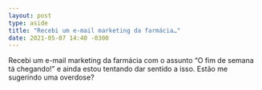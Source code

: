 ```yaml
---
layout: post
type: aside
title: "Recebi um e-mail marketing da farmácia…"
date: 2021-05-07 14:40 -0300
---
```

Recebi um e-mail marketing da farmácia com o assunto “O fim de semana tá chegando!” e ainda estou tentando dar sentido a isso. Estão me sugerindo uma overdose?
